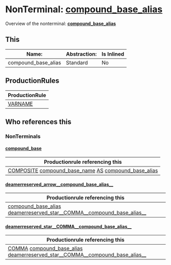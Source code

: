 # NonTerminal: **[compound_base_alias](./compound_base_alias.md)**

Overview of the nonterminal: **[compound_base_alias](./compound_base_alias.md)**



## This

| Name:                | Abstraction:    | Is Inlined |
| -------------------- | --------------- | ---------- |
| compound_base_alias | Standard | No |



## ProductionRules

| ProductionRule |
| ---- |
| [VARNAME](./../Lexicon/VARNAME.md)  |




## Who references this

### NonTerminals


#### [compound_base](./../Grammar/compound_base.md)

| Productionrule referencing this                      |
| ---------------------------------------------------- |
| [COMPOSITE](./../Lexicon/COMPOSITE.md) [compound_base_name](./compound_base_name.md) [AS](./../Lexicon/AS.md) [compound_base_alias](./compound_base_alias.md)  |


#### [deamerreserved_arrow__compound_base_alias__](./../Grammar/deamerreserved_arrow__compound_base_alias__.md)

| Productionrule referencing this                      |
| ---------------------------------------------------- |
| [compound_base_alias](./compound_base_alias.md) [deamerreserved_star__COMMA__compound_base_alias__](./deamerreserved_star__COMMA__compound_base_alias__.md)  |


#### [deamerreserved_star__COMMA__compound_base_alias__](./../Grammar/deamerreserved_star__COMMA__compound_base_alias__.md)

| Productionrule referencing this                      |
| ---------------------------------------------------- |
| [COMMA](./../Lexicon/COMMA.md) [compound_base_alias](./compound_base_alias.md) [deamerreserved_star__COMMA__compound_base_alias__](./deamerreserved_star__COMMA__compound_base_alias__.md)  |



